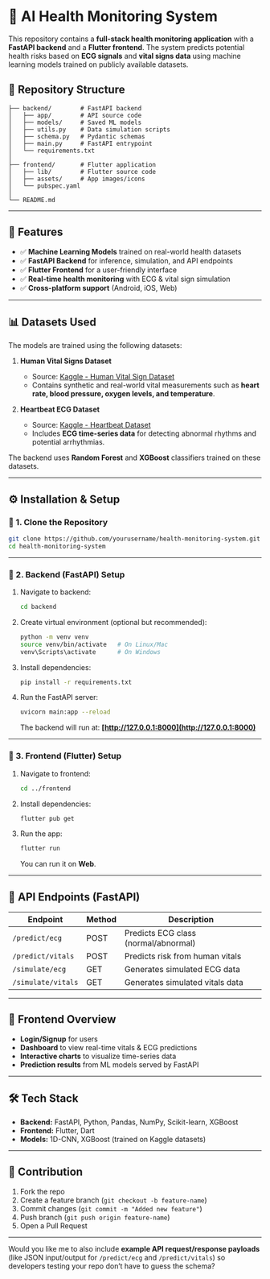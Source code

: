 # 🏥 AI Health Monitoring System

This repository contains a **full-stack health monitoring application** with a **FastAPI backend** and a **Flutter frontend**. The system predicts potential health risks based on **ECG signals** and **vital signs data** using machine learning models trained on publicly available datasets.

## 📂 Repository Structure

```
├── backend/        # FastAPI backend
│   ├── app/        # API source code
│   ├── models/     # Saved ML models
│   ├── utils.py    # Data simulation scripts
│   ├── schema.py   # Pydantic schemas
│   ├── main.py     # FastAPI entrypoint
│   └── requirements.txt
│
├── frontend/       # Flutter application
│   ├── lib/        # Flutter source code
│   ├── assets/     # App images/icons
│   └── pubspec.yaml
│
└── README.md
```

---

## 🚀 Features

* ✅ **Machine Learning Models** trained on real-world health datasets
* ✅ **FastAPI Backend** for inference, simulation, and API endpoints
* ✅ **Flutter Frontend** for a user-friendly interface
* ✅ **Real-time health monitoring** with ECG & vital sign simulation
* ✅ **Cross-platform support** (Android, iOS, Web)

---

## 📊 Datasets Used

The models are trained using the following datasets:

1. **Human Vital Signs Dataset**

   * Source: [Kaggle - Human Vital Sign Dataset](https://www.kaggle.com/datasets/nasirayub2/human-vital-sign-dataset)
   * Contains synthetic and real-world vital measurements such as **heart rate, blood pressure, oxygen levels, and temperature**.

2. **Heartbeat ECG Dataset**

   * Source: [Kaggle - Heartbeat Dataset](https://www.kaggle.com/datasets/shayanfazeli/heartbeat/data)
   * Includes **ECG time-series data** for detecting abnormal rhythms and potential arrhythmias.

The backend uses **Random Forest** and **XGBoost** classifiers trained on these datasets.

---

## ⚙️ Installation & Setup

### 🔹 1. Clone the Repository

```bash
git clone https://github.com/yourusername/health-monitoring-system.git
cd health-monitoring-system
```

---

### 🔹 2. Backend (FastAPI) Setup

1. Navigate to backend:

   ```bash
   cd backend
   ```

2. Create virtual environment (optional but recommended):

   ```bash
   python -m venv venv
   source venv/bin/activate   # On Linux/Mac
   venv\Scripts\activate      # On Windows
   ```

3. Install dependencies:

   ```bash
   pip install -r requirements.txt
   ```

4. Run the FastAPI server:

   ```bash
   uvicorn main:app --reload
   ```

   The backend will run at: **[http://127.0.0.1:8000](http://127.0.0.1:8000)**

---

### 🔹 3. Frontend (Flutter) Setup

1. Navigate to frontend:

   ```bash
   cd ../frontend
   ```

2. Install dependencies:

   ```bash
   flutter pub get
   ```

3. Run the app:

   ```bash
   flutter run
   ```

   You can run it on **Web**.

---

## 🔗 API Endpoints (FastAPI)

| Endpoint           | Method | Description                          |
| ------------------ | ------ | ------------------------------------ |
| `/predict/ecg`     | POST   | Predicts ECG class (normal/abnormal) |
| `/predict/vitals`  | POST   | Predicts risk from human vitals      |
| `/simulate/ecg`    | GET    | Generates simulated ECG data         |
| `/simulate/vitals` | GET    | Generates simulated vitals data      |

---

## 📱 Frontend Overview

* **Login/Signup** for users
* **Dashboard** to view real-time vitals & ECG predictions
* **Interactive charts** to visualize time-series data
* **Prediction results** from ML models served by FastAPI

---

## 🛠️ Tech Stack

* **Backend:** FastAPI, Python, Pandas, NumPy, Scikit-learn, XGBoost
* **Frontend:** Flutter, Dart
* **Models:** 1D-CNN, XGBoost (trained on Kaggle datasets)

---

## 🤝 Contribution

1. Fork the repo
2. Create a feature branch (`git checkout -b feature-name`)
3. Commit changes (`git commit -m "Added new feature"`)
4. Push branch (`git push origin feature-name`)
5. Open a Pull Request

---

Would you like me to also include **example API request/response payloads** (like JSON input/output for `/predict/ecg` and `/predict/vitals`) so developers testing your repo don’t have to guess the schema?
